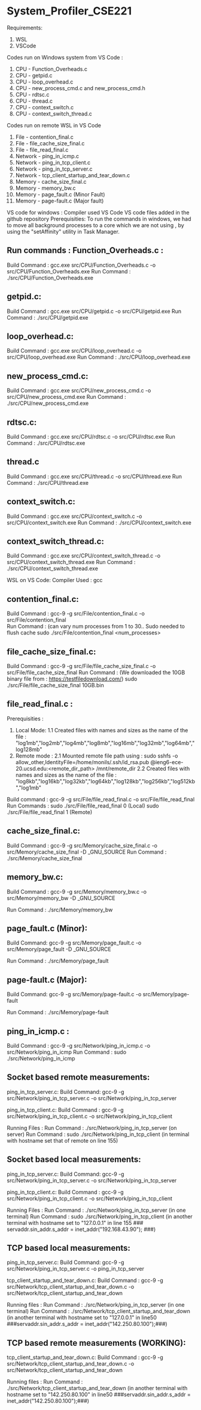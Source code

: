 # System_Profiler_CSE221

Requirements:
1. WSL
2. VSCode

Codes run on Windows system from VS Code :
1. CPU - Function_Overheads.c
2. CPU - getpid.c
3. CPU - loop_overhead.c
4. CPU - new_process_cmd.c and new_process_cmd.h
5. CPU - rdtsc.c
6. CPU - thread.c 
7. CPU - context_switch.c 
8. CPU - context_switch_thread.c

Codes run on remote WSL in VS Code
1. File - contention_final.c
2. File - file_cache_size_final.c
3. File - file_read_final.c
4. Network - ping_in_icmp.c 
5. Network - ping_in_tcp_client.c 
6. Network - ping_in_tcp_server.c 
7. Network - tcp_client_startup_and_tear_down.c
8. Memory - cache_size_final.c
9. Memory - memory_bw.c 
10. Memory - page_fault.c (Minor Fault)
11. Memory - page-fault.c (Major fault)


VS code for windows : Compiler used VS Code
VS code files added in the github repository
Prerequisities:
To run the commands in windows, we had to move all background processes to a core which we are not using , by using the "setAffinity" utility in Task Manager. 

Run commands :
Function_Overheads.c : 
-----------------------
Build Command : gcc.exe src/CPU/Function_Overheads.c -o src/CPU/Function_Overheads.exe
Run Command : ./src/CPU/Function_Overheads.exe

getpid.c:
----------
Build Command : gcc.exe src/CPU/getpid.c -o src/CPU/getpid.exe
Run Command : ./src/CPU/getpid.exe

loop_overhead.c:
--------------------
Build Command : gcc.exe src/CPU/loop_overhead.c -o src/CPU/loop_overhead.exe
Run Command : ./src/CPU/loop_overhead.exe

new_process_cmd.c:
-------------------
Build Command : gcc.exe src/CPU/new_process_cmd.c -o src/CPU/new_process_cmd.exe
Run Command : ./src/CPU/new_process_cmd.exe

rdtsc.c:
---------
Build Command : gcc.exe src/CPU/rdtsc.c -o src/CPU/rdtsc.exe
Run Command : ./src/CPU/rdtsc.exe

thread.c 
----------
Build Command : gcc.exe src/CPU/thread.c -o src/CPU/thread.exe
Run Command : ./src/CPU/thread.exe

context_switch.c:
------------------
Build Command : gcc.exe src/CPU/context_switch.c -o src/CPU/context_switch.exe
Run Command : ./src/CPU/context_switch.exe

context_switch_thread.c:
------------------
Build Command : gcc.exe src/CPU/context_switch_thread.c -o src/CPU/context_switch_thread.exe
Run Command : ./src/CPU/context_switch_thread.exe


WSL on VS Code:
Compiler Used : gcc
 
contention_final.c:
---------------------
Build Command : gcc-9  -g src/File/contention_final.c -o src/File/contention_final	
Run Command : (can vary num processes from 1 to 30.. Sudo needed to flush cache
sudo ./src/File/contention_final <num_processes>

file_cache_size_final.c:
-------------------------
Build Command : gcc-9  -g src/File/file_cache_size_final.c -o src/File/file_cache_size_final
Run Command : (We downloaded the 10GB binary file from : https://testfiledownload.com/)
sudo ./src/File/file_cache_size_final 10GB.bin

file_read_final.c :
------------------- 
Prerequisities : 
1. Local Mode:
	1.1 Created files with names and sizes as the name of the file : "log1mb","log2mb","log4mb","log8mb","log16mb","log32mb","log64mb","log128mb"
2. Remote mode :
	2.1 Mounted remote file path using : sudo sshfs -o allow_other,IdentityFile=/home/monils/.ssh/id_rsa.pub  <username>@ieng6-ece-20.ucsd.edu:<remote_dir_path> /mnt/remote_dir
	2.2 Created files with names and sizes as the name of the file : "log8kb","log16kb","log32kb","log64kb","log128kb","log256kb","log512kb","log1mb"
	
Build command : gcc-9  -g src/File/file_read_final.c -o src/File/file_read_final
Run Commands : 
sudo ./src/File/file_read_final 0 (Local)
sudo ./src/File/file_read_final 1 (Remote)


cache_size_final.c:
------------------- 
Build Command : 	gcc-9  -g src/Memory/cache_size_final.c -o src/Memory/cache_size_final -D _GNU_SOURCE
Run Command : ./src/Memory/cache_size_final

memory_bw.c:
------------
Build Command : gcc-9  -g src/Memory/memory_bw.c -o src/Memory/memory_bw -D _GNU_SOURCE

Run Command : ./src/Memory/memory_bw

page_fault.c (Minor):
--------------
Build Command: gcc-9  -g src/Memory/page_fault.c -o src/Memory/page_fault -D _GNU_SOURCE 

Run Command : ./src/Memory/page_fault

page-fault.c (Major):
--------------
Build Command: gcc-9  -g src/Memory/page-fault.c -o src/Memory/page-fault

Run Command : ./src/Memory/page-fault <file with size greater than a few mbs>


ping_in_icmp.c : 
-----------------
Build Command : gcc-9  -g src/Network/ping_in_icmp.c -o src/Network/ping_in_icmp
Run Command : sudo ./src/Network/ping_in_icmp <host ip>


Socket based remote measurements:
--------------------------
ping_in_tcp_server.c:
Build Command: gcc-9  -g src/Network/ping_in_tcp_server.c -o src/Network/ping_in_tcp_server


ping_in_tcp_client.c:
Build Command : gcc-9  -g src/Network/ping_in_tcp_client.c -o src/Network/ping_in_tcp_client

Running Files : 
Run Command : ./src/Network/ping_in_tcp_server  (on server)
Run Command : sudo ./src/Network/ping_in_tcp_client (in terminal with hostname set that of remote on line 155)

Socket based local measurements:
--------------------------
ping_in_tcp_server.c:
Build Command: gcc-9  -g src/Network/ping_in_tcp_server.c -o src/Network/ping_in_tcp_server


ping_in_tcp_client.c:
Build Command : gcc-9  -g src/Network/ping_in_tcp_client.c -o src/Network/ping_in_tcp_client

Running Files : 
Run Command : ./src/Network/ping_in_tcp_server  (in one terminal)
Run Command : sudo ./src/Network/ping_in_tcp_client (in another terminal with hostname set to "127.0.0.1" in line 155 ### servaddr.sin_addr.s_addr = inet_addr("192.168.43.90");  ###)


TCP based local measurements:
-------------------------------
ping_in_tcp_server.c:
Build Command: gcc-9  -g src/Network/ping_in_tcp_server.c -o ping_in_tcp_server

tcp_client_startup_and_tear_down.c: 
Build Command : gcc-9  -g src/Network/tcp_client_startup_and_tear_down.c -o src/Network/tcp_client_startup_and_tear_down

Running files :
Run Command : ./src/Network/ping_in_tcp_server  (in one terminal)
Run Command : ./src/Network/tcp_client_startup_and_tear_down (in another terminal with hostname set to "127.0.0.1" in line50 ###servaddr.sin_addr.s_addr = inet_addr("142.250.80.100");###)


TCP based remote measurements (WORKING):
-------------------------------
tcp_client_startup_and_tear_down.c: 
Build Command : gcc-9  -g src/Network/tcp_client_startup_and_tear_down.c -o src/Network/tcp_client_startup_and_tear_down

Running files :
Run Command : ./src/Network/tcp_client_startup_and_tear_down (in another terminal with hostname set to "142.250.80.100" in line50 ###servaddr.sin_addr.s_addr = inet_addr("142.250.80.100");###)

